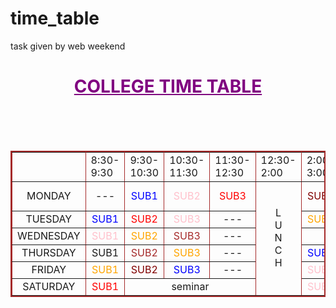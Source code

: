 # time_table
task given by web weekend
<html>
<head>
   <title>Time Table</title>
</head>
<body>
<H1><FONT COLOR="purple"><CENTER><u>COLLEGE TIME TABLE</u></FONT></H1>
<br><br><br>
<table border="2" cellspacing="3" align="center" bordercolor="brown">
<tr>
 <td align="center">
 <td>8:30-9:30</td>
 <td>9:30-10:30</td>
 <td>10:30-11:30</td>
 <td>11:30-12:30</td>
 <td>12:30-2:00</td>
 <td>2:00-3:00</td>
 <td>3:00-4:00</td>
 <td>4:00-5:00</td>
</tr>
<tr>
 <td align="center">MONDAY</td>
 <td align="center">---<td align="center"><font color="blue">SUB1<br></td>
 <td align="center"><font color="pink">SUB2<br></td>
 <td align="center"><font color="red">SUB3<br></td>
 <td rowspan="6" align="center">L<br>U<br>N<br>C<br>H</td>
 <td align="center"><font color="maroon">SUB4<br></td>

 

 <td align="center"><font color="brown">SUB5<br></td>
 <td align="center">counselling class</td>
</tr>
<tr>
 <td align="center">TUESDAY</td>
 <td align="center"><font color="blue">SUB1<br></td>
 <td align="center"><font color="red">SUB2<br></td>
 <td align="center"><font color="pink">SUB3<br></td>
 <td align="center">---</td>
 <td align="center"><font color="orange">SUB4<BR></td>
 <td align="center"><font color="maroon">SUB5<br></td>
 <td align="center">library</td>
</tr>
<tr>
 <td align="center">WEDNESDAY</td>
 <td align="center"><font color="pink">SUB1<br></td>
 <td align="center"><font color="orange">SUB2<BR></td>

 

 <td align="center"><font color="brown">SUB3<br></td>
 <td align="center">---</td>
 <td colspan="3" align="center"><font color="green"> lab</td>
</tr>
<tr>
 <td align="center">THURSDAY</td>
 <td align="center">SUB1<br></td>
 <td align="center"><font color="brown">SUB2<br></td>
 <td align="center"><font color="orange">SUB3<BR></td>
 <td align="center">---</td>
 <td align="center"><font color="blue">SUB4<br></td>
 <td align="center"><font color="red">SUB5<br></td>
 <td align="center">library</td>
</tr>
<tr>
 <td align="center">FRIDAY</td>
 <td align="center"><font color="orange">SUB1<BR></td>
 <td align="center"><font color="maroon">SUB2<br></td>
 <td align="center"><font color="blue">SUB3<br></td>
 <td align="center">---</td>
 <td align="center"><font color="pink">SUB4<br></td>
 <td align="center"><font color="brown">SUB5<br></td>
 <td align="center">library</td>
</tr>
<tr>
 <td align="center">SATURDAY</td>
 <td align="center"><font color="red">SUB1<br></td>
 <td colspan="3" align="center">seminar</td>
 <td align="center"><font color="pink">SUB4<br></td>
 <td align="center"><font color="brown">SUB5<br></td>
 <td align="center">library</td>
</tr>
</table>
</body>
</html>
